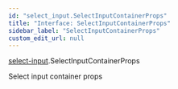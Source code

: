 ```yaml
---
id: "select_input.SelectInputContainerProps"
title: "Interface: SelectInputContainerProps"
sidebar_label: "SelectInputContainerProps"
custom_edit_url: null
---
```


[select-input](../modules/select_input.md).SelectInputContainerProps

Select input container props
